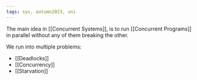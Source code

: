 ```yaml
---
tags: sys, autumn2023, uni
---
```

The main idea in [[Concurrent Systems]], is to run [[Concurrent Programs]] in parallel without any of them breaking the other.

We run into multiple problems:

- [[Deadlocks]]
- [[Concurrency]]
- [[Starvation]]